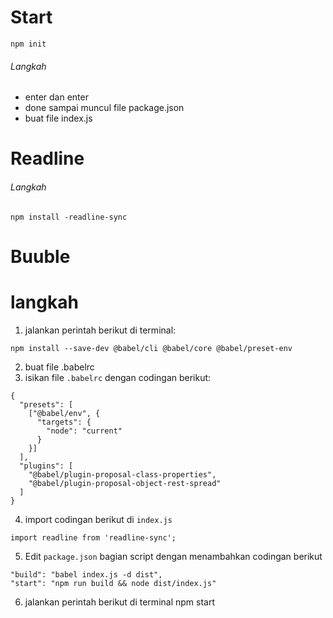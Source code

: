 # Start

```
npm init
```
###### Langkah
- enter dan enter
- done sampai muncul file package.json
- buat file index.js        

# Readline
###### Langkah
```
npm install -readline-sync
```

# Buuble

langkah
===============================================================
1. jalankan perintah berikut di terminal:
  ```
  npm install --save-dev @babel/cli @babel/core @babel/preset-env
  ```
2. buat file 
  .babelrc
3. isikan file `.babelrc` dengan codingan berikut:
```
{
  "presets": [
    ["@babel/env", {
      "targets": {
        "node": "current"
      }
    }]
  ],
  "plugins": [
    "@babel/plugin-proposal-class-properties",
    "@babel/plugin-proposal-object-rest-spread"
  ]
}
```
4. import codingan berikut di `index.js`
  ```
  import readline from 'readline-sync';
  ```
5. Edit `package.json` bagian script dengan menambahkan codingan berikut
```
"build": "babel index.js -d dist",
"start": "npm run build && node dist/index.js"
```
6. jalankan perintah berikut di terminal
  npm start